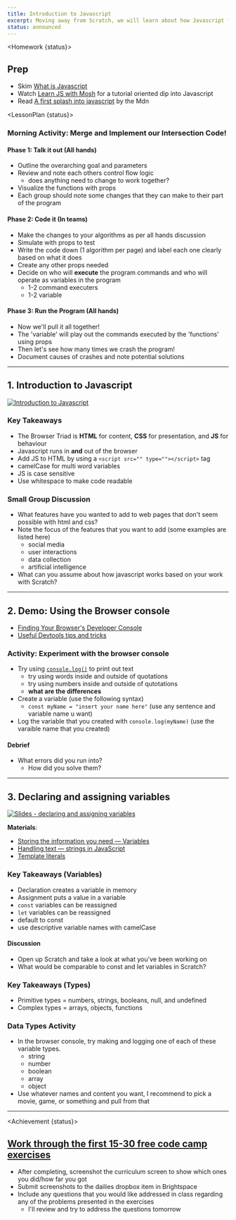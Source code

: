 ```yaml
---
title: Introduction to Javascript
excerpt: Moving away from Scratch, we will learn about how Javascript fits into the browser triad. this class focuses on syntax basics with small practical examples.
status: announced
---
```


<script>
	import Homework from "$lib/components/Homework.svelte";
	import LessonPlan from "$lib/components/LessonPlan.svelte";
	import Achievement from "$lib/components/Achievement.svelte";
</script>

<Homework {status}>

<h2>Prep</h2>

- Skim [What is Javascript](https://developer.mozilla.org/en-US/docs/Learn/JavaScript/First_steps/What_is_JavaScript)
- Watch [Learn JS with Mosh](https://www.youtube.com/watch?v=W6NZfCO5SIk) for a tutorial oriented dip into Javascript
- Read [A first splash into javascript](https://developer.mozilla.org/en-US/docs/Learn/JavaScript/First_steps/A_first_splash) by the Mdn

</Homework>

<LessonPlan {status}>

### Morning Activity: Merge and Implement our Intersection Code!

#### Phase 1: Talk it out (All hands)

- Outline the overarching goal and parameters
- Review and note each others control flow logic
  - does anything need to change to work together?
- Visualize the functions with props
- Each group should note some changes that they can make to their part of the program

#### Phase 2: Code it (In teams)

- Make the changes to your algorithms as per all hands discussion
- Simulate with props to test
- Write the code down (1 algorithm per page) and label each one clearly based on what it does
- Create any other props needed
- Decide on who will **execute** the program commands and who will operate as variables in the program
  - 1-2 command executers
  - 1-2 variable

#### Phase 3: Run the Program (All hands)

- Now we'll pull it all together!
- The 'variable' will play out the commands executed by the 'functions' using props
- Then let's see how many times we crash the program!
- Document causes of crashes and note potential solutions

---

<h2> 1. Introduction to Javascript</h2>

[![Introduction to Javascript](/images/slides/cpnt-262/js-intro.png)](/slides/cpnt-262/js-introduction)

### Key Takeaways

- The Browser Triad is **HTML** for content, **CSS** for presentation, and **JS** for behaviour
- Javascript runs in **and** out of the browser
- Add JS to HTML by using a `<script src="" type=""></script>` tag
- camelCase for multi word variables
- JS is case sensitive
- Use whitespace to make code readable

### Small Group Discussion

- What features have you wanted to add to web pages that don't seem possible with html and css?
- Note the focus of the features that you want to add (some examples are listed here)
  - social media
  - user interactions
  - data collection
  - artificial intelligence
- What can you assume about how javascript works based on your work with Scratch?

---

<h2> 2. Demo: Using the Browser console</h2>

- [Finding Your Browser's Developer Console](https://balsamiq.com/support/faqs/browserconsole/)
- [Useful Devtools tips and tricks](https://www.smashingmagazine.com/2023/06/popular-devtools-tips/)

### Activity: Experiment with the browser console

- Try using [`console.log()`](https://www.geeksforgeeks.org/javascript-console-log-method/) to print out text
  - try using words inside and outside of quotations
  - try using numbers inside and outside of qutotations
  - **what are the differences**
- Create a variable (use the following syntax)
  - `const myName = "insert your name here"` (use any sentence and variable name u want)
- Log the variable that you created with `console.log(myName)` (use the varaible name that you created)

#### Debrief

- What errors did you run into?
  - How did you solve them?

---

<h2>3. Declaring and assigning variables</h2>

[![Slides - declaring and assigning variables](/images/slides/cpnt-262/js-variables.png)](/slides/cpnt-262/js-variables)

**Materials**:

- [Storing the information you need — Variables](https://developer.mozilla.org/en-US/docs/Learn/JavaScript/First_steps/Variables)
- [Handling text — strings in JavaScript](https://developer.mozilla.org/en-US/docs/Learn/JavaScript/First_steps/Strings)
- [Template literals](https://developer.mozilla.org/en-US/docs/Web/JavaScript/Reference/Template_literals)

### Key Takeaways (Variables)

- Declaration creates a variable in memory
- Assignment puts a value in a variable
- `const` variables can be reassigned
- `let` variables can be reassigned
- default to const
- use descriptive variable names with camelCase

#### Discussion

- Open up Scratch and take a look at what you've been working on
- What would be comparable to const and let variables in Scratch?

### Key Takeaways (Types)

- Primitive types = numbers, strings, booleans, null, and undefined
- Complex types = arrays, objects, functions

### Data Types Activity

- In the browser console, try making and logging one of each of these variable types.
  - string
  - number
  - boolean
  - array
  - object
- Use whatever names and content you want, I recommend to pick a movie, game, or something and pull from that

---

</LessonPlan>

<Achievement {status}>

## [Work through the first 15-30 free code camp exercises](https://www.freecodecamp.org/learn/javascript-algorithms-and-data-structures/)

- After completing, screenshot the curriculum screen to show which ones you did/how far you got
- Submit screenshots to the dailies dropbox item in Brightspace
- Include any questions that you would like addressed in class regarding any of the problems presented in the exercises
  - I'll review and try to address the questions tomorrow

</Achievement>
